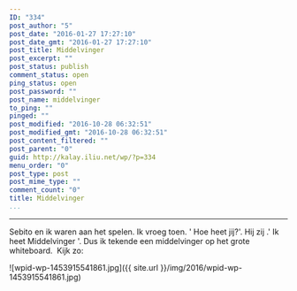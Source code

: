 ```yaml
---
ID: "334"
post_author: "5"
post_date: "2016-01-27 17:27:10"
post_date_gmt: "2016-01-27 17:27:10"
post_title: Middelvinger
post_excerpt: ""
post_status: publish
comment_status: open
ping_status: open
post_password: ""
post_name: middelvinger
to_ping: ""
pinged: ""
post_modified: "2016-10-28 06:32:51"
post_modified_gmt: "2016-10-28 06:32:51"
post_content_filtered: ""
post_parent: "0"
guid: http://kalay.iliu.net/wp/?p=334
menu_order: "0"
post_type: post
post_mime_type: ""
comment_count: "0"
title: Middelvinger
...
```

---

Sebito en ik waren aan het spelen.
Ik vroeg toen. ' Hoe heet jij?'.
Hij zij .' Ik heet Middelvinger '.
Dus ik tekende een middelvinger op het grote whiteboard.&nbsp; Kijk zo:&nbsp;

![wpid-wp-1453915541861.jpg]({{ site.url }}/img/2016/wpid-wp-1453915541861.jpg)

